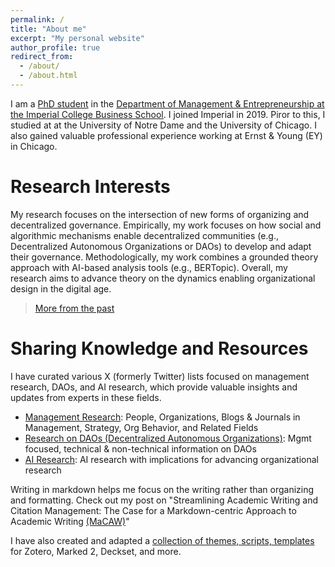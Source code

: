 ```yaml
---
permalink: /
title: "About me"
excerpt: "My personal website"
author_profile: true
redirect_from:
  - /about/
  - /about.html
---
```


I am a [PhD student](https://www.imperial.ac.uk/people/xule.lin) in the [Department of Management & Entrepreneurship at the Imperial College Business School](https://www.imperial.ac.uk/business-school/faculty-research/academic-areas/management-entrepreneurship/). I joined Imperial in 2019. Piror to this, I studied at at the University of Notre Dame and the University of Chicago. I also gained valuable professional experience working at Ernst & Young (EY) in Chicago.

# Research Interests

My research focuses on the intersection of new forms of organizing and decentralized governance. Empirically, my work focuses on how social and algorithmic mechanisms enable decentralized communities (e.g., Decentralized Autonomous Organizations or DAOs) to develop and adapt their governance. Methodologically, my work combines a grounded theory approach with AI-based analysis tools (e.g., BERTopic). Overall, my research aims to advance theory on the dynamics enabling organizational design in the digital age.

  > [More from the past](https://linxule.com/posts/2020/05/so-what-are-you-studying/)

# Sharing Knowledge and Resources

I have curated various X (formerly Twitter) lists focused on management research, DAOs, and AI research, which provide valuable insights and updates from experts in these fields.
- [Management Research](https://twitter.com/i/lists/1186983495517773825): People, Organizations, Blogs & Journals in Management, Strategy, Org Behavior, and Related Fields
- [Research on DAOs (Decentralized Autonomous Organizations)](https://twitter.com/i/lists/1176535611269898240): Mgmt focused, technical & non-technical information on DAOs
- [AI Research](https://twitter.com/i/lists/1761815451116413191): AI research with implications for advancing organizational research

Writing in markdown helps me focus on the writing rather than organizing and formatting. Check out my post on "Streamlining Academic Writing and Citation Management: The Case for a Markdown-centric Approach to Academic Writing [(MaCAW)](https://linxule.com/posts/2023/10/macaw/)"

I have also created and adapted a [collection of themes, scripts, templates](https://github.com/linxule/themes) for Zotero, Marked 2, Deckset, and more.